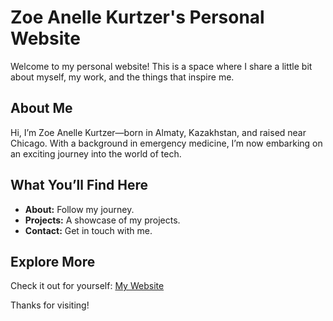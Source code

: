 <h1>Zoe Anelle Kurtzer's Personal Website</h1>
<p>Welcome to my personal website! This is a space where I share a little bit about myself, my work, and the things that inspire me.</p>

<h2>About Me</h2>
<p>Hi, I’m Zoe Anelle Kurtzer—born in Almaty, Kazakhstan, and raised near Chicago. With a background in emergency medicine, I’m now embarking on an exciting journey into the world of tech.</p>

<h2>What You’ll Find Here</h2>
<ul>
    <li><strong>About:</strong> Follow my journey.</li>
    <li><strong>Projects:</strong> A showcase of my projects.</li>
    <li><strong>Contact:</strong> Get in touch with me.</li>
</ul>

<h2>Explore More</h2>
<p>Check it out for yourself: <a href="https://zoekurtzer.github.io/zoekurtzer-website/">My Website</a></p>

<p>Thanks for visiting!</p>
